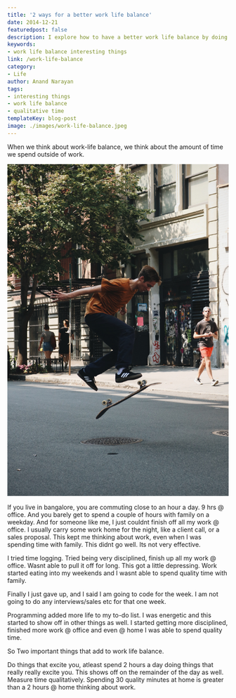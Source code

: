 ```yaml
---
title: '2 ways for a better work life balance'
date: 2014-12-21
featuredpost: false
description: I explore how to have a better work life balance by doing things that excite you and measuring time qualitatively
keywords:
- work life balance interesting things
link: /work-life-balance
category:
- Life
author: Anand Narayan
tags:
- interesting things
- work life balance
- qualitative time
templateKey: blog-post
image: ./images/work-life-balance.jpeg
---
```

When we think about work-life balance, we think about the amount of time we spend outside of work.

![Work-Life-Balance](./images/work-life-balance.jpeg)

If you live in bangalore, you are commuting close to an hour a day. 9 hrs @ office. And you barely get to spend a couple of hours with family on a weekday. And for someone like me, I just couldnt finish off all my work @ office. I usually carry some work home for the night, like a client call, or a sales proposal. This kept me thinking about work, even when I was spending time with family. This didnt go well. Its not very effective.

I tried time logging. Tried being very disciplined, finish up all my work @ office. Wasnt able to pull it off for long. This got a little depressing. Work started eating into my weekends and I wasnt able to spend quality time with family.

Finally I just gave up, and I said I am going to code for the week. I am not going to do any interviews/sales etc for that one week.

Programming added more life to my to-do list. I was energetic and this started to show off in other things as well. I started getting more disciplined, finished more work @ office and even @ home I was able to spend quality time.

So Two important things that add to work life balance.

Do things that excite you, atleast spend 2 hours a day doing things that really really excite you. This shows off on the remainder of the day as well.
Measure time qualitatively. Spending 30 quality minutes at home is greater than a 2 hours @ home thinking about work.